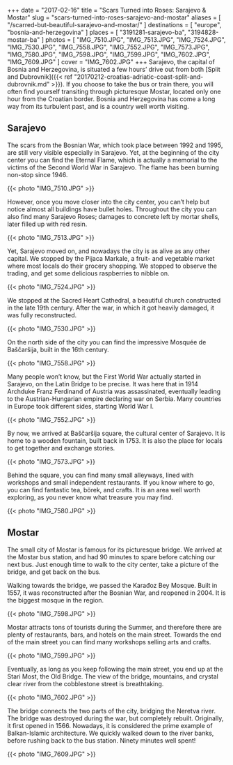 +++
date    = "2017-02-16"
title   = "Scars Turned into Roses: Sarajevo & Mostar"
slug    = "scars-turned-into-roses-sarajevo-and-mostar"
aliases = [ "/scarred-but-beautiful-sarajevo-and-mostar/" ]
destinations = [ "europe", "bosnia-and-herzegovina" ]
places = [ "3191281-sarajevo-ba", "3194828-mostar-ba" ]
photos = [
  "IMG_7510.JPG", "IMG_7513.JPG", "IMG_7524.JPG", "IMG_7530.JPG", "IMG_7558.JPG",
  "IMG_7552.JPG", "IMG_7573.JPG", "IMG_7580.JPG", "IMG_7598.JPG", "IMG_7599.JPG",
  "IMG_7602.JPG", "IMG_7609.JPG"
]
cover = "IMG_7602.JPG"
+++
Sarajevo, the capital of Bosnia and Herzegovina, is situated a few hours’ drive out from both [Split and Dubrovnik]({{< ref "20170212-croatias-adriatic-coast-split-and-dubrovnik.md" >}}). If you choose to take the bus or train there, you will often find yourself transiting through picturesque Mostar, located only one hour from the Croatian border. Bosnia and Herzegovina has come a long way from its turbulent past, and is a country well worth visiting.

<!--more-->
## Sarajevo
The scars from the Bosnian War, which took place between 1992 and 1995, are still very visible especially in Sarajevo. Yet, at the beginning of the city center you can find the Eternal Flame, which is actually a memorial to the victims of the Second World War in Sarajevo. The flame has been burning non-stop since 1946.

{{< photo "IMG_7510.JPG" >}}

However, once you move closer into the city center, you can’t help but notice almost all buildings have bullet holes. Throughout the city you can also find many Sarajevo Roses; damages to concrete left by mortar shells, later filled up with red resin.

{{< photo "IMG_7513.JPG" >}}

Yet, Sarajevo moved on, and nowadays the city is as alive as any other capital. We stopped by the Pijaca Markale, a fruit- and vegetable market where most locals do their grocery shopping. We stopped to observe the trading, and get some delicious raspberries to nibble on.

{{< photo "IMG_7524.JPG" >}}

We stopped at the Sacred Heart Cathedral, a beautiful church constructed in the late 19th century. After the war, in which it got heavily damaged, it was fully reconstructed.

{{< photo "IMG_7530.JPG" >}}

On the north side of the city you can find the impressive Mosquée de Baščaršija, built in the 16th century.

{{< photo "IMG_7558.JPG" >}}

Many people won’t know, but the First World War actually started in Sarajevo, on the Latin Bridge to be precise. It was here that in 1914 Archduke Franz Ferdinand of Austria was assassinated, eventually leading to the Austrian-Hungarian empire declaring war on Serbia. Many countries in Europe took different sides, starting World War I.

{{< photo "IMG_7552.JPG" >}}

By now, we arrived at Baščaršija square, the cultural center of Sarajevo. It is home to a wooden fountain, built back in 1753. It is also the place for locals to get together and exchange stories.

{{< photo "IMG_7573.JPG" >}}

Behind the square, you can find many small alleyways, lined with workshops and small independent restaurants. If you know where to go, you can find fantastic tea, börek, and crafts. It is an area well worth exploring, as you never know what treasure you may find.

{{< photo "IMG_7580.JPG" >}}

## Mostar
The small city of Mostar is famous for its picturesque bridge. We arrived at the Mostar bus station, and had 90 minutes to spare before catching our next bus. Just enough time to walk to the city center, take a picture of the bridge, and get back on the bus.

Walking towards the bridge, we passed the Karađoz Bey Mosque. Built in 1557, it was reconstructed after the Bosnian War, and reopened in 2004. It is the biggest mosque in the region.

{{< photo "IMG_7598.JPG" >}}

Mostar attracts tons of tourists during the Summer, and therefore there are plenty of restaurants, bars, and hotels on the main street. Towards the end of the main street you can find many workshops selling arts and crafts.

{{< photo "IMG_7599.JPG" >}}

Eventually, as long as you keep following the main street, you end up at the Stari Most, the Old Bridge. The view of the bridge, mountains, and crystal clear river from the cobblestone street is breathtaking.

{{< photo "IMG_7602.JPG" >}}

The bridge connects the two parts of the city, bridging the Neretva river. The bridge was destroyed during the war, but completely rebuilt. Originally, it first opened in 1566. Nowadays, it is considered the prime example of Balkan-Islamic architecture. We quickly walked down to the river banks, before rushing back to the bus station. Ninety minutes well spent!

{{< photo "IMG_7609.JPG" >}}